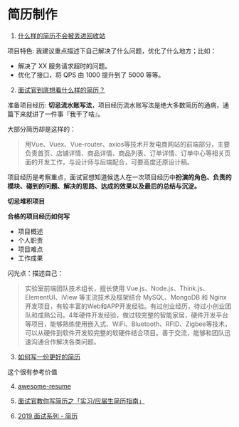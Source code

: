 # 简历制作

1. [什么样的简历不会被丢进回收站](https://juejin.im/post/5b7b66556fb9a01a0a4ead9c)

项目特色: 我建议重点描述下自己解决了什么问题，优化了什么地方；比如：

- 解决了 XX 服务请求超时的问题。
- 优化了接口，将 QPS 由 1000 提升到了 5000 等等。

2. [面试官到底想看什么样的简历？](https://juejin.im/post/5d1d52aff265da1bb2774de0)

准备项目经历: **切忌流水账写法**，项目经历流水账写法是绝大多数简历的通病，通篇下来就讲了一件事『我干了啥』。

大部分简历却是这样的：

> 用Vue、Vuex、Vue-router、axios等技术开发电商网站的前端部分，主要负责首页、店铺详情、商品详情、商品列表、订单详情、订单中心等相关页面的开发工作，与设计师与后端配合，可要高度还原设计稿。

项目经历是考察重点，面试官想知道候选人在一次项目经历中**扮演的角色、负责的模块、碰到的问题、解决的思路、达成的效果以及最后的总结与沉淀。**

**切忌堆积项目**

**合格的项目经历如何写**

- 项目概述
- 个人职责
- 项目难点
- 工作成果

闪光点：描述自己：

> 实验室前端团队技术组长，擅长使用 Vue.js、Node.js、Think.js、ElementUI、iView 等主流技术及框架结合 MySQL、MongoDB 和 Nginx 开发项目，有较丰富的Web和APP开发经验。有过创业经历，待过小创业团队和成熟公司。4年硬件开发经验，做过较完整的智能家居，硬件开发平台等项目，能够熟练使用嵌入式、WiFi、Bluetooth、RFID、Zigbee等技术，可以从硬件到软件开发较完整的软硬件结合项目。善于交流，能够和团队迅速沟通合作解决各类问题。

3. [如何写一份更好的简历](https://juejin.im/post/5b2fb0e1f265da59584d98b9)

这个很有参考价值

4. [awesome-resume](https://github.com/resumejob/awesome-resume)

5. [面试官教你写简历之「实习/应届生简历指南」](https://juejin.im/post/5d307e47f265da1bad573f0f)

6. [2019 面试系列 - 简历](https://juejin.im/post/5d05ca79f265da1bc75237ea)